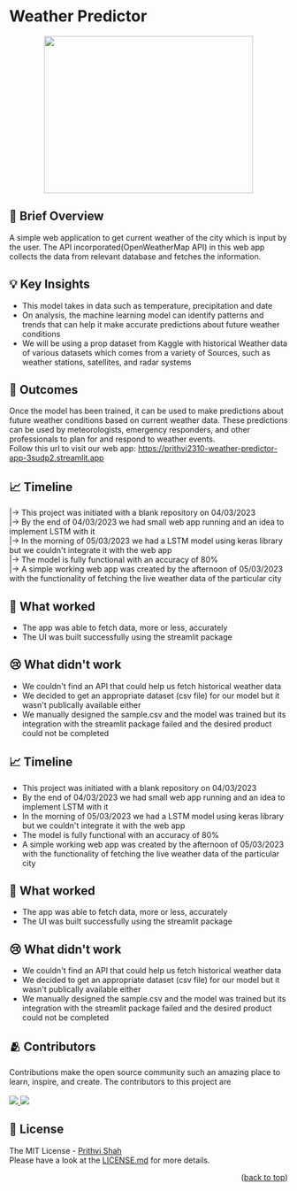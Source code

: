 # Weather Predictor
<p align="center">
<img src="https://user-images.githubusercontent.com/98630036/222955363-ed3c2a5d-5421-416e-95b5-17a7abc210cd.gif" width="378" height="284">
</p>

## 📃 Brief Overview

A simple web application to get current weather of the city which is input by the user. The API incorporated(OpenWeatherMap API) in this web app collects the data from relevant database and fetches the information.

## 💡 Key Insights

- This model takes in data such as temperature, precipitation and date
- On analysis, the machine learning model can identify patterns and trends that can help it make accurate predictions about future weather conditions
- We will be using a prop dataset from Kaggle with historical Weather data of various datasets which comes from a variety of Sources, such as weather stations, satellites, and radar systems

## 💯 Outcomes
Once the model has been trained, it can be used to make predictions about future weather conditions based on current weather data. These predictions can be used by meteorologists, emergency responders, and other professionals to plan for and respond to weather events.<br>
Follow this url to visit our web app:
<a href = 'https://prithvi2310-weather-predictor-app-3sudp2.streamlit.app'>https://prithvi2310-weather-predictor-app-3sudp2.streamlit.app</a>

## 📈 Timeline 
|→  This project was initiated with a blank repository on 04/03/2023\
|→  By the end of 04/03/2023 we had small web app running and an idea to implement LSTM with it\
|→  In the morning of 05/03/2023 we had a LSTM model using keras library but we couldn't integrate it with the web app\
|→  The model is fully functional with an accuracy of 80%\
|→  A simple working web app was created by the afternoon of 05/03/2023 with the functionality of fetching the live weather data of the particular city

## 🥳 What worked 
 - The app was able to fetch data, more or less, accurately
 - The UI was built successfully using the streamlit package

## 😢 What didn't work
- We couldn't find an API that could help us fetch historical weather data
- We decided to get an appropriate dataset (csv file) for our model but it wasn't publically available either
- We manually designed the sample.csv and the model was trained but its integration with the streamlit package failed and the desired product could not be completed

## 📈 Timeline 
- This project was initiated with a blank repository on 04/03/2023
- By the end of 04/03/2023 we had small web app running and an idea to implement LSTM with it
- In the morning of 05/03/2023 we had a LSTM model using keras library but we couldn't integrate it with the web app
- The model is fully functional with an accuracy of 80%
- A simple working web app was created by the afternoon of 05/03/2023 with the functionality of fetching the live weather data of the particular city

## 🥳 What worked 
 - The app was able to fetch data, more or less, accurately
 - The UI was built successfully using the streamlit package

## 😢 What didn't work
- We couldn't find an API that could help us fetch historical weather data
- We decided to get an appropriate dataset (csv file) for our model but it wasn't publically available either
- We manually designed the sample.csv and the model was trained but its integration with the streamlit package failed and the desired product could not be completed

## 🫂 Contributors
Contributions make the open source community such an amazing place to learn, inspire, and create.
The contributors to this project are <br></br>
<a href="https://github.com/Prithvi2310/Weather-Predictor/graphs/contributors?from=2023-02-26&to=2023-03-05&type=c">
  <img src="https://contrib.rocks/image?repo=Prithvi2310/Weather-Predictor" />
</a>
<a href="https://github.com/Prithvi2310/Weather-Predictor/graphs/contributors?from=2023-02-26&to=2023-03-05&type=c">
  <img src="https://contrib.rocks/image?repo=muntazir99/bio" />
</a>

## 🪪 License

The MIT License - [Prithvi Shah](https://github.com/Prithvi2310/)\
Please have a look at the [LICENSE.md](license.md) for more details.

<p align="right">(<a href="#readme-top">back to top</a>)</p>

